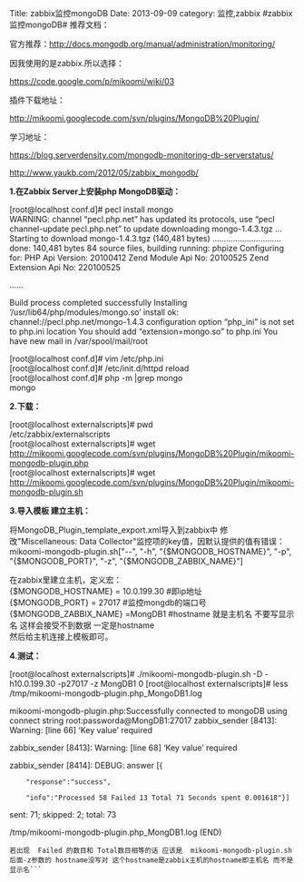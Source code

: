 Title: zabbix监控mongoDB
Date: 2013-09-09
category: 监控,zabbix
#zabbix监控mongoDB#
推荐文档：

官方推荐：http://docs.mongodb.org/manual/administration/monitoring/

因我使用的是zabbix.所以选择：

https://code.google.com/p/mikoomi/wiki/03

插件下载地址：

http://mikoomi.googlecode.com/svn/plugins/MongoDB%20Plugin/

学习地址：

https://blog.serverdensity.com/mongodb-monitoring-db-serverstatus/

http://www.yaukb.com/2012/05/zabbix_mongodb/

**1.在Zabbix Server上安装php MongoDB驱动：**

[root@localhost conf.d]# pecl install mongo<br />
WARNING: channel “pecl.php.net” has updated its protocols, use “pecl channel-update pecl.php.net” to update
downloading mongo-1.4.3.tgz …
Starting to download mongo-1.4.3.tgz (140,481 bytes)
…………………………done: 140,481 bytes
84 source files, building
running: phpize
Configuring for:
PHP Api Version:         20100412
Zend Module Api No:      20100525
Zend Extension Api No:   220100525

……

Build process completed successfully
Installing ‘/usr/lib64/php/modules/mongo.so’
install ok: channel://pecl.php.net/mongo-1.4.3
configuration option “php_ini” is not set to php.ini location
You should add “extension=mongo.so” to php.ini
You have new mail in /var/spool/mail/root

[root@localhost conf.d]# vim /etc/php.ini<br />
[root@localhost conf.d]# /etc/init.d/httpd reload<br /> 
[root@localhost conf.d]# php -m |grep mongo<br />
mongo

**2.下载：**

[root@localhost externalscripts]# pwd<br />
/etc/zabbix/externalscripts<br />
[root@localhost externalscripts]# wget http://mikoomi.googlecode.com/svn/plugins/MongoDB%20Plugin/mikoomi-mongodb-plugin.php<br />
[root@localhost externalscripts]# wget http://mikoomi.googlecode.com/svn/plugins/MongoDB%20Plugin/mikoomi-mongodb-plugin.sh<br />

 

**3.导入模板 建立主机：**

将MongoDB_Plugin_template_export.xml导入到zabbix中
修改"Miscellaneous: Data Collector"监控项的key值，因默认提供的值有错误：
mikoomi-mongodb-plugin.sh["--", "-h", "{$MONGODB_HOSTNAME}", "-p", "{$MONGODB_PORT}", "-z", "{$MONGODB_ZABBIX_NAME}"]

在zabbix里建立主机，定义宏：<br />
{$MONGODB_HOSTNAME} = 10.0.199.30   #即ip地址<br />
{$MONGODB_PORT} = 27017 #监控mongdb的端口号<br />
{$MONGODB_ZABBIX_NAME} =MongDB1 #hostname 就是主机名 不要写显示名 这样会接受不到数据 一定是hostname<br />
然后给主机连接上模板即可。

**4.测试：<br />**

[root@localhost externalscripts]# ./mikoomi-mongodb-plugin.sh -D -h10.0.199.30 -p27017 -z MongDB1
0
[root@localhost externalscripts]# less /tmp/mikoomi-mongodb-plugin.php_MongoDB1.log

mikoomi-mongodb-plugin.php:Successfully connected to mongoDB using connect string root:passworda@MongDB1:27017
zabbix_sender [8413]: Warning: [line 66] ‘Key value’ required

zabbix_sender [8413]: Warning: [line 68] ‘Key value’ required

zabbix_sender [8414]: DEBUG: answer [{

        "response":"success",

        "info":"Processed 58 Failed 13 Total 71 Seconds spent 0.001618"}]

sent: 71; skipped: 2; total: 73

/tmp/mikoomi-mongodb-plugin.php_MongDB1.log (END)

```
若出现  Failed 的数目和 Total数目相等的话 应该是  mikoomi-mongodb-plugin.sh 后面-z参数的 hostname没写对 这个hostname是zabbix主机的hostname即主机名 而不是显示名```
